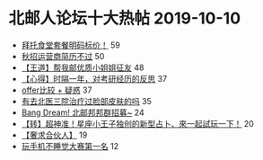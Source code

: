 # 北邮人论坛十大热帖 2019-10-10

- [拜托食堂套餐明码标价！](https://bbs.byr.cn/article/Food/504616) 59
- [秋招运营商简历不过](https://bbs.byr.cn/article/WorkLife/1130552) 50
- [【王道】帮我邮优质小姐姐征友](https://bbs.byr.cn/article/Friends/1939122) 48
- [【心得】时隔一年，对考研经历的反思](https://bbs.byr.cn/article/AimGraduate/1176062) 37
- [offer比较 + 疑惑](https://bbs.byr.cn/article/Job/2051931) 37
- [有去北医三院治疗过脸部皮肤的吗](https://bbs.byr.cn/article/Talking/6154198) 35
- [Bang Dream! 北邮邦邦群招募~](https://bbs.byr.cn/article/OnlineGame/48951) 24
- [【转】超神准！星座小王子独创的新型占卜、來一起試玩一下！](https://bbs.byr.cn/article/Constellations/326533) 20
- [【奢求合伙人】](https://bbs.byr.cn/article/Entrepreneurship/25607) 19
- [玩手机不睡觉大赛第一名](https://bbs.byr.cn/article/Picture/3240726) 12


